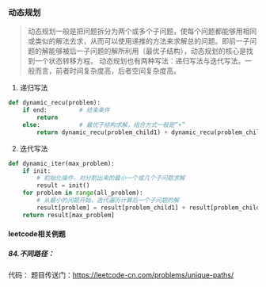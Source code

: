 ### 动态规划
> 动态规划一般是把问题拆分为两个或多个子问题，使每个问题都能够用相同或类似的解法去求，从而可以使用递推的方法来求解总的问题。即前一子问题的解能够被后一子问题的解所利用（最优子结构），动态规划的核心是找到一个状态转移方程。
动态规划也有两种写法：递归写法与迭代写法。一般而言，前者时间复杂度高，后者空间复杂度高。
1. 递归写法
```python
def dynamic_recu(problem):
	if end:			# 结束条件
		return
	else:			# 最优子结构求解，组合方式一般是“+”	
		return dynamic_recu(problem_child1) + dynamic_recu(problem_child2)	
```
2. 迭代写法
```python
def dynamic_iter(max_problem):
	if init:
		# 初始化操作，对分割出来的最小一个或几个子问题求解
		result = init()
	for problem in range(all_problem):
		# 从最小的问题开始，迭代遍历计算后一个子问题的解
		result[problem] = result[problem_child1] + result[problem_child2]
	return result[max_problem]	
```

#### leetcode相关例题
##### 84.不同路径：
代码：
题目传送门：https://leetcode-cn.com/problems/unique-paths/
